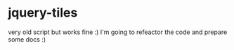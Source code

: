 # jquery-tiles
very old script but works fine :) I'm going to refeactor the code and prepare some docs :)
